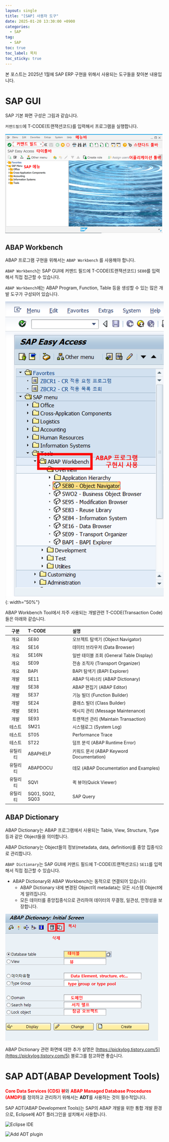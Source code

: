 ```yaml
---
layout: single
title: "[SAP] 사용자 도구"
date: 2025-01-20 13:30:00 +0900
categories: 
  - SAP
tag: 
  - SAP
toc: true
toc_label: 목차
toc_sticky: true
---
```


본 포스트는 2025년 1월에 SAP ERP 구현을 위해서 사용되는 도구들을 찾아본 내용입니다.

# SAP GUI

SAP 기본 화면 구성은 그림과 같습니다.

`커맨드필드`에 T-CODE(트랜잭션코드)를 입력해서 프로그램을 실행합니다.

![SAP GUI](/assets/images/post/sap/2025-01-20-sap-tools-ui/sap_gui.png)

## ABAP Workbench

ABAP 프로그램 구현을 위해서는 `ABAP Workbench` 를 사용해야 합니다.

`ABAP Workbench`는 SAP GUI에 커맨드 필드에 T-CODE(트랜잭션코드) `SE80`를 입력해서 직접 접근할 수 있습니다.

`ABAP Workbench`에는 ABAP Program, Function, Table 등을 생성할 수 있는 많은 개발 도구가 구성되어 있습니다.

![ABAP Workbench](/assets/images/post/sap/2025-01-20-sap-tools-ui/abap_workbench.png){: width="50%"}

ABAP Workbench Tool에서 자주 사용되는 개발관련 T-CODE(Transaction Code)들은 아래와 같습니다.

| 구분 | T-CODE | 설명 |
|:---:|:---|:---|
| 개요 | SE80 | 오브젝트 탐색기 (Object Navigator) |
| 개요 | SE16 | 데이터 브라우저 (Data Browser) |
| 개요 | SE16N | 일반 테이블 조회 (General Table Display) |
| 개요 | SE09 | 전송 조직자 (Transport Organizer) |
| 개요 | BAPI | BAPI 탐색기 (BAPI Explorer) |
| 개발 | SE11 | ABAP 딕셔너리 (ABAP Dictionary) |
| 개발 | SE38 | ABAP 편집기 (ABAP Editor) |
| 개발 | SE37 | 기능 빌더 (Function Builder) |
| 개발 | SE24 | 클래스 빌더 (Class Builder) |
| 개발 | SE91 | 메시지 관리 (Message Maintenance) |
| 개발 | SE93 | 트랜잭션 관리 (Maintain Transaction) |
| 테스트 | SM21 | 시스템로그 (System Log) |
| 테스트 | ST05 | Performance Trace |
| 테스트 | ST22 | 덤프 분석 (ABAP Runtime Error) |
| 유틸리티 | ABAPHELP | 키워드 문서 (ABAP Keyword Documentation) |
| 유틸리티 | ABAPDOCU | 데모 (ABAP Documentation and Examples) |
| 유틸리티 | SQVI | 퀵 뷰어(Quick Viewer) |
| 유틸리티 | SQ01, SQ02, SQ03 | SAP Query |

## ABAP Dictionary

ABAP Dictionary는 ABAP 프로그램에서 사용되는 Table, View, Structure, Type 등과 같은 Object들을 의미합니다.

ABAP Dictionary는 Object들의 정보(metadata, data, definition)를 중앙 집중식으로 관리합니다.

`ABAP Dictionary`는 SAP GUI에 커맨드 필드에 T-CODE(트랜잭션코드) `SE11`를 입력해서 직접 접근할 수 있습니다.

- ABAP Dictionary와 ABAP Workbench는 동적으로 연결되어 있습니다:
  - ABAP Dictionary 내에 변경된 Object의 metadata는 모든 시스템 Object에게 알려집니다.
  - 모든 데이터를 중앙집중식으로 관리하여 데이터의 무결정, 일관성, 안정성을 보장합니다.

![ABAP Dictionary](/assets/images/post/sap/2025-01-20-sap-tools-ui/abap_dictionary.png)

ABAP Dictionary 관련 화면에 대한 추가 설명은 [https://pickylog.tistory.com/5](https://pickylog.tistory.com/5) 블로그를 참고하면 좋습니다.

# SAP ADT(ABAP Development Tools)

<span style="color:red">**Core Data Services (CDS) 뷰**</span>와 <span style="color:red">**ABAP Managed Database Procedures (AMDP)**</span>를 정의하고 관리하기 위해서는 **ADT**를 사용하는 것이 필수적입니다.

SAP ADT(ABAP Development Tools)는 SAP의 ABAP 개발을 위한 통합 개발 환경으로, Eclipse에 ADT 플러그인을 설치해서 사용합니다.

![Eclipse IDE](https://developers.sap.com/tutorials/abap-install-adt/jcr:content.github-proxy.1731587701.file/eclipse11.png)

![Add ADT plugin](https://developers.sap.com/tutorials/abap-install-adt/jcr:content.github-proxy.1731587701.file/adt.png)
